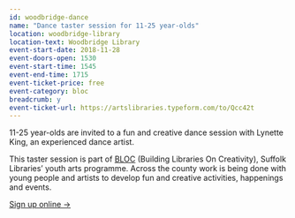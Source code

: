 ```yaml
---
id: woodbridge-dance
name: "Dance taster session for 11-25 year-olds"
location: woodbridge-library
location-text: Woodbridge Library
event-start-date: 2018-11-28
event-doors-open: 1530
event-start-time: 1545
event-end-time: 1715
event-ticket-price: free
event-category: bloc
breadcrumb: y
event-ticket-url: https://artslibraries.typeform.com/to/Qcc42t
---
```


11-25 year-olds are invited to a fun and creative dance session with Lynette King, an experienced dance artist.

This taster session is part of [BLOC](/bloc/) (Building Libraries On Creativity), Suffolk Libraries’ youth arts programme. Across the county work is being done with young people and artists to develop fun and creative activities, happenings and events.

[Sign up online &rarr;](https://artslibraries.typeform.com/to/Qcc42t)

